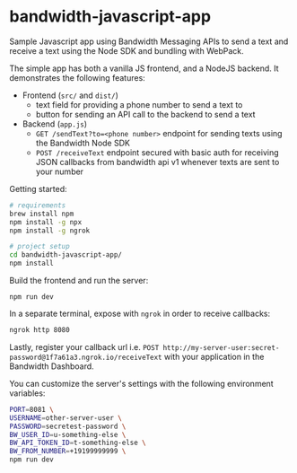 # bandwidth-javascript-app
Sample Javascript app using Bandwidth Messaging APIs to send a text and receive a text using the Node SDK and bundling with WebPack.

The simple app has both a vanilla JS frontend, and a NodeJS backend. It demonstrates the following features:

* Frontend (`src/` and `dist/`)
  * text field for providing a phone number to send a text to
  * button for sending an API call to the backend to send a text
* Backend (`app.js`)
  * `GET /sendText?to=<phone number>` endpoint for sending texts using the Bandwidth Node SDK
  * `POST /receiveText` endpoint secured with basic auth for receiving JSON callbacks from bandwidth api v1 whenever texts are sent to your number

Getting started:
```bash
# requirements
brew install npm
npm install -g npx
npm install -g ngrok

# project setup
cd bandwidth-javascript-app/
npm install
```

Build the frontend and run the server:
```
npm run dev
```

In a separate terminal, expose with `ngrok` in order to receive callbacks:
```bash
ngrok http 8080
```

Lastly, register your callback url i.e. `POST http://my-server-user:secret-password@1f7a61a3.ngrok.io/receiveText` with your application in the Bandwidth
Dashboard.

You can customize the server's settings with the following environment variables:
```bash
PORT=8081 \
USERNAME=other-server-user \
PASSWORD=secretest-password \
BW_USER_ID=u-something-else \
BW_API_TOKEN_ID=t-something-else \
BW_FROM_NUMBER=+19199999999 \
npm run dev
```
